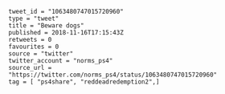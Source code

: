 ```
tweet_id = "1063480747015720960"
type = "tweet"
title = "Beware dogs"
published = 2018-11-16T17:15:43Z
retweets = 0
favourites = 0
source = "twitter"
twitter_account = "norms_ps4"
source_url = "https://twitter.com/norms_ps4/status/1063480747015720960"
tag = [ "ps4share", "reddeadredemption2",]
```

<p class='image'><img src='https://mnf.m17s.net/2018/11/16/DsI-GfYWwAAobzm.jpg' alt=''></p>

